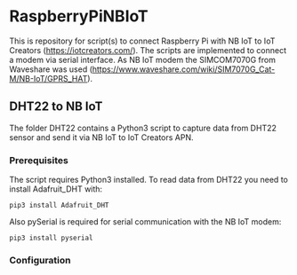 # RaspberryPiNBIoT

This is repository for script(s) to connect Raspberry Pi with NB IoT to IoT Creators (https://iotcreators.com/).
The scripts are implemented to connect a modem via serial interface.
As NB IoT modem the SIMCOM7070G from Waveshare was used (https://www.waveshare.com/wiki/SIM7070G_Cat-M/NB-IoT/GPRS_HAT). 

## DHT22 to NB IoT

The folder DHT22 contains a Python3 script to capture data from DHT22 sensor and send it via NB IoT to IoT Creators APN.


### Prerequisites

The script requires Python3 installed.
To read data from DHT22 you need to install Adafruit_DHT with:
```
pip3 install Adafruit_DHT
```
Also pySerial is required for serial communication with the NB IoT modem:

```
pip3 install pyserial
```

### Configuration
